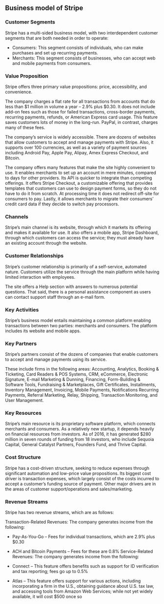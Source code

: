 Business model of Stripe
------------------------

 ### Customer Segments

 Stripe has a multi-sided business model, with two interdependent customer segments that are both needed in order to operate:

  * Consumers: This segment consists of individuals, who can make purchases and set up recurring payments.
 * Merchants: This segment consists of businesses, who can accept web and mobile payments from consumers.
  ### Value Proposition

 Stripe offers three primary value propositions: price, accessibility, and convenience.

 The company charges a flat rate for all transactions from accounts that do less than $1 million in volume a year – 2.9% plus $0.30. It does not include add-on fees such as those for failed transactions, cross-border payments, recurring payments, refunds, or American Express card usage. This feature saves customers lots of money in the long-run. PayPal, in contrast, charges many of these fees.

 The company’s service is widely accessible. There are dozens of websites that allow customers to accept and manage payments with Stripe. Also, it supports over 100 currencies, as well as a variety of payment sources including Android Pay, Apple Pay, Alipay, Amex Express Checkout, and Bitcoin.

 The company offers many features that make the site highly convenient to use. It enables merchants to set up an account in mere minutes, compared to days for other providers. Its API is quicker to integrate than competing offerings. It offers Stripe Checkout, a customizable offering that provides templates that customers can use to design payment forms, so they do not have to do it from scratch. At processing time it does not redirect off-site for consumers to pay. Lastly, it allows merchants to migrate their consumers’ credit card data if they decide to switch pay processors.

 ### Channels

 Stripe’s main channel is its website, through which it markets its offering and makes it available for use. It also offers a mobile app, Stripe Dashboard, through which customers can access the service; they must already have an existing account through the website.

 ### Customer Relationships

 Stripe’s customer relationship is primarily of a self-service, automated nature. Customers utilize the service through the main platform while having limited interaction with employees.

 The site offers a Help section with answers to numerous potential questions. That said, there is a personal assistance component as users can contact support staff through an e-mail form.

 ### Key Activities

 Stripe’s business model entails maintaining a common platform enabling transactions between two parties: merchants and consumers. The platform includes its website and mobile apps.

 ### Key Partners

 Stripe’s partners consist of the dozens of companies that enable customers to accept and manage payments using its service.

 These include firms in the following areas: Accounting, Analytics, Booking & Ticketing, Card Readers & POS Systems, CRM, eCommerce, Electronic Signature, E-mail Marketing & Dunning, Financing, Form-Building & Software Tools, Fundraising & Marketplaces, Gift Certificates, Installments, Inventory Management, Invoicing, Mobile Payments, Notifications Recurring Payments, Referral Marketing, Relay, Shipping, Transaction Monitoring, and User Management.

 ### Key Resources

 Stripe’s main resource is its proprietary software platform, which connects merchants and consumers. As a relatively new startup, it depends heavily on financial resources from investors. As of 2016, it has generated $280 million in seven rounds of funding from 18 investors, who include Sequoia Capital, General Catalyst Partners, Founders Fund, and Thrive Capital.

 ### Cost Structure

 Stripe has a cost-driven structure, seeking to reduce expenses through significant automation and low-price value propositions. Its biggest cost driver is transaction expenses, which largely consist of the costs incurred to accept a customer’s funding source of payment. Other major drivers are in the areas of customer support/operations and sales/marketing.

 ### Revenue Streams

 Stripe has two revenue streams, which are as follows:

 Transaction-Related Revenues: The company generates income from the following:

  * Pay-As-You-Go – Fees for individual transactions, which are 2.9% plus $0.30
 * ACH and Bitcoin Payments – Fees for these are 0.8%
  Service-Related Revenues: The company generates income from the following:

  * Connect – This feature offers benefits such as support for ID verification and tax reporting; fees go up to 0.5%
 * Atlas – This feature offers support for various actions, including incorporating a firm in the U.S., obtaining guidance about U.S. tax law, and accessing tools from Amazon Web Services; while not yet widely available, it will cost $500 once so